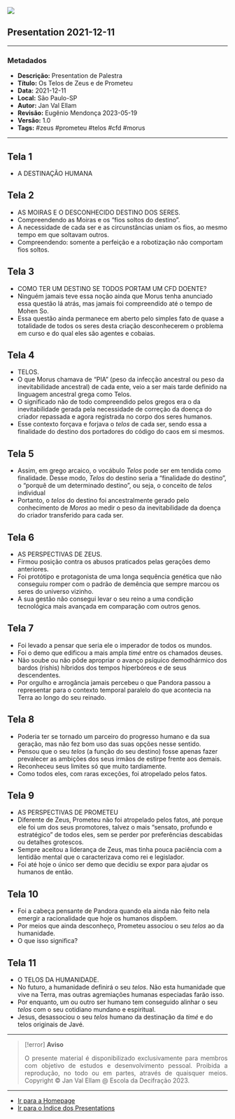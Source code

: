 ![](2021-12-11-ppt-1.jpg)

## Presentation 2021-12-11
---

### Metadados

- **Descrição:** Presentation de Palestra
- **Título:** Os Telos de Zeus e de Prometeu
- **Data:** 2021-12-11
- **Local:** São Paulo-SP
- **Autor:** Jan Val Ellam
- **Revisão:** Eugênio Mendonça 2023-05-19 
- **Versão:** 1.0
- **Tags:** #zeus #prometeu #telos #cfd #morus

---
## Tela 1
- A DESTINAÇÃO HUMANA

## Tela 2
- AS MOIRAS E O DESCONHECIDO DESTINO DOS SERES.
- Compreendendo as Moiras e os “fios soltos do destino”.
- A necessidade de cada ser e as circunstâncias uniam os fios, ao mesmo tempo em que soltavam outros.
- Compreendendo: somente a perfeição e a robotização não comportam fios soltos.  

## Tela 3
- COMO TER UM DESTINO SE TODOS PORTAM UM CFD DOENTE?
- Ninguém jamais teve essa noção ainda que Morus tenha anunciado essa questão lá atrás, mas jamais foi compreendido até o tempo de Mohen So. 
- Essa questão ainda permanece em aberto pelo simples fato de quase a totalidade de todos os seres desta criação desconhecerem o problema em curso e do qual eles são agentes e cobaias.

## Tela 4
- TELOS.
- O que Morus chamava de “PIA” (peso da infecção ancestral ou peso da inevitabilidade ancestral) de cada ente, veio a ser mais tarde definido na linguagem ancestral grega como Telos.
- O significado não de todo compreendido pelos gregos era o da inevitabilidade gerada pela necessidade de correção da doença do criador repassada e agora registrada no corpo dos seres humanos. 
- Esse contexto forçava e forjava o *telos* de cada ser, sendo essa a finalidade do destino dos portadores do código do caos em si mesmos.

## Tela 5
- Assim, em grego arcaico, o vocábulo *Telos* pode ser em tendida como finalidade. Desse modo, *Telos* do destino seria a “finalidade do destino”, o “porquê de um determinado destino”, ou seja, o conceito de *telos* individual
- Portanto, o *telos* do destino foi ancestralmente gerado pelo conhecimento de *Moros* ao medir o peso da inevitabilidade da doença do criador transferido para cada ser. 

## Tela 6
- AS PERSPECTIVAS DE ZEUS.
- Firmou posição contra os abusos praticados pelas gerações demo anteriores.
- Foi protótipo e protagonista de uma longa sequência genética que não conseguiu romper com o padrão de demência que sempre marcou os seres do universo vizinho.
- A sua gestão não consegui levar o seu reino a uma condição tecnológica mais avançada em comparação com outros genos.

## Tela 7
- Foi levado a pensar que seria ele o imperador de todos os mundos.
- Foi o demo que edificou a mais ampla *timé* entre os chamados deuses.
- Não soube ou não pôde apropriar o avanço psíquico demodhármico dos bardos (rishis) híbridos dos tempos hiperbóreos e de seus descendentes. 
- Por orgulho e arrogância jamais percebeu o que Pandora passou a representar para o contexto temporal paralelo do que acontecia na Terra ao longo do seu reinado.
 
## Tela 8
- Poderia ter se tornado um parceiro do progresso humano e da sua geração, mas não fez bom uso das suas opções nesse sentido.
- Pensou que o seu *telos* (a função do seu destino) fosse apenas fazer prevalecer as ambições dos seus irmãos de estirpe frente aos demais.
- Reconheceu seus limites só que muito tardiamente.
- Como todos eles, com raras exceções, foi atropelado pelos fatos.

## Tela 9
- AS PERSPECTIVAS DE PROMETEU
- Diferente de Zeus, Prometeu não foi atropelado pelos fatos, até porque ele foi um dos seus promotores, talvez o mais “sensato, profundo e estratégico” de todos eles, sem se perder por preferências descabidas ou detalhes grotescos. 
- Sempre aceitou a liderança de Zeus, mas tinha pouca paciência com a lentidão mental que o caracterizava como rei e legislador.
- Foi até hoje o único ser demo que decidiu se expor para ajudar os humanos de então. 

## Tela 10
- Foi a cabeça pensante de Pandora quando ela ainda não feito nela emergir a racionalidade que hoje os humanos dispõem.  
- Por meios que ainda desconheço, Prometeu associou o seu *telos* ao da humanidade. 
- O que isso significa?

## Tela 11
- O TELOS DA HUMANIDADE.
- No futuro, a humanidade definirá o seu *telos*. Não esta humanidade que vive na Terra, mas outras agremiações humanas especiadas farão isso.
- Por enquanto, um ou outro ser humano tem conseguido alinhar o seu *telos* com o seu cotidiano mundano e espiritual.
- Jesus, desassociou o seu *telos* humano da destinação da *timé* e do telos originais de Javé.

---
> [!error] **Aviso**
> <p align="justify">O presente material é disponibilizado exclusivamente para membros com objetivo de estudos e desenvolvimento pessoal. Proibida a reprodução, no todo ou em partes, através de quaisquer meios. Copyright © Jan Val Ellam @ Escola da Decifração 2023. </p>

---

- [Ir para a Homepage](Homepage.Canvas)
- [Ir para o Índice dos Presentations](ÍNDICE%20GERAL%20DOS%20PRESENTATIONS.canvas)